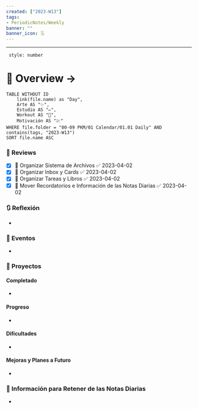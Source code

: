 ```yaml
---
created: ["2023-W13"]
tags: 
- PeriodicNotes/Weekly
banner: ""
banner_icon: 🗓️
---
```

___
```toc
 style: number
```
# 🌌 Overview -> 
```dataview
TABLE WITHOUT ID
	link(file.name) as "Day",
	Arte AS "✨",
	Estudio AS "✏️",
	Workout AS "💪",
	Motivación AS "💹"
WHERE file.folder = "00-09 PKM/01 Calendar/01.01 Daily" AND 
contains(tags, "2023-W13")
SORT file.name ASC
```

### 📑 Reviews
- [x] 🔼 Organizar Sistema de Archivos ✅ 2023-04-02
- [x] 🔼 Organizar Inbox y Cards ✅ 2023-04-02
- [x] 🔼 Organizar Tareas y Libros ✅ 2023-04-02
- [x] 🔼 Mover Recordatorios e Información de las Notas Diarias ✅ 2023-04-02

### 🔃 Reflexión
- 
### 📜 Eventos
- 
### 📃 Proyectos
#### **Completado**
- 
#### **Progreso**
- 
#### **Dificultades**
- 
#### **Mejoras y Planes a Futuro**
- 
### 💾 Información para Retener de las Notas Diarias
- 